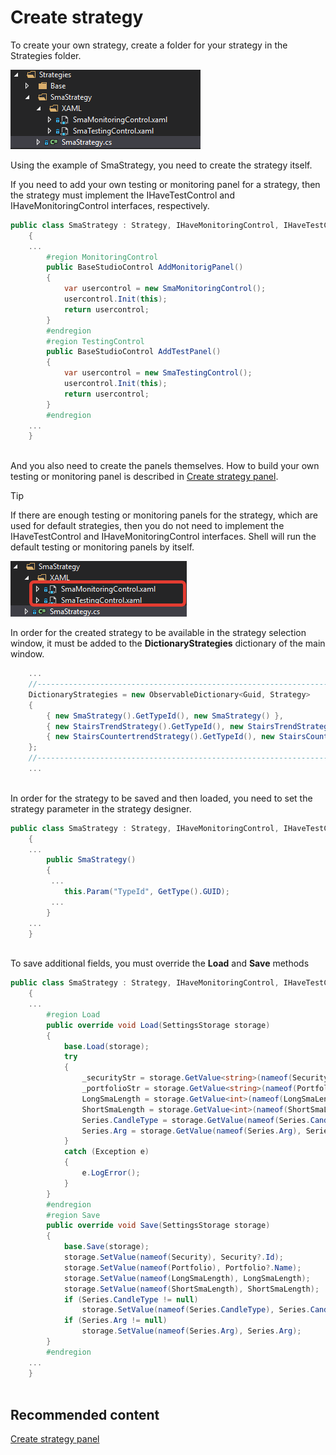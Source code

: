 # Create strategy

To create your own strategy, create a folder for your strategy in the Strategies folder.

![Shell custom strategy 00](../../images/shell_custom_strategy_00.png)

Using the example of SmaStrategy, you need to create the strategy itself.

If you need to add your own testing or monitoring panel for a strategy, then the strategy must implement the IHaveTestControl and IHaveMonitoringControl interfaces, respectively.

```cs
public class SmaStrategy : Strategy, IHaveMonitoringControl, IHaveTestControl
	{
	...
		#region MonitoringControl
		public BaseStudioControl AddMonitorigPanel()
		{
			var usercontrol = new SmaMonitoringControl();
			usercontrol.Init(this);
			return usercontrol;
		}
		#endregion
		#region TestingControl
		public BaseStudioControl AddTestPanel()
		{
			var usercontrol = new SmaTestingControl();
			usercontrol.Init(this);
			return usercontrol;
		}
		#endregion
	...	
	}
		
```

And you also need to create the panels themselves. How to build your own testing or monitoring panel is described in [Create strategy panel](create_strategy_panel.md).

> [!TIP]
> If there are enough testing or monitoring panels for the strategy, which are used for default strategies, then you do not need to implement the IHaveTestControl and IHaveMonitoringControl interfaces. Shell will run the default testing or monitoring panels by itself. 

![Shell custom strategy 01](../../images/shell_custom_strategy_01.png)

In order for the created strategy to be available in the strategy selection window, it must be added to the **DictionaryStrategies** dictionary of the main window. 

```cs
	...
	//---------------------------------------------------------------------
	DictionaryStrategies = new ObservableDictionary<Guid, Strategy>
	{
		{ new SmaStrategy().GetTypeId(), new SmaStrategy() },
		{ new StairsTrendStrategy().GetTypeId(), new StairsTrendStrategy() },
		{ new StairsCountertrendStrategy().GetTypeId(), new StairsCountertrendStrategy() }
	};
	//---------------------------------------------------------------------
	...	
		
```

In order for the strategy to be saved and then loaded, you need to set the strategy parameter in the strategy designer.

```cs
public class SmaStrategy : Strategy, IHaveMonitoringControl, IHaveTestControl
	{
	...
		public SmaStrategy()
		{
         ...
			this.Param("TypeId", GetType().GUID);
         ...
		}
	...	
	}
		
```

To save additional fields, you must override the **Load** and **Save** methods

```cs
public class SmaStrategy : Strategy, IHaveMonitoringControl, IHaveTestControl
	{
	...
		#region Load
		public override void Load(SettingsStorage storage)
		{
			base.Load(storage);
			try
			{
				_securityStr = storage.GetValue<string>(nameof(Security));
				_portfolioStr = storage.GetValue<string>(nameof(Portfolio));
				LongSmaLength = storage.GetValue<int>(nameof(LongSmaLength));
				ShortSmaLength = storage.GetValue<int>(nameof(ShortSmaLength));
				Series.CandleType = storage.GetValue(nameof(Series.CandleType), Series.CandleType);
				Series.Arg = storage.GetValue(nameof(Series.Arg), Series.Arg);
			}
			catch (Exception e)
			{
				e.LogError();
			}
		}
		#endregion
		#region Save
		public override void Save(SettingsStorage storage)
		{
			base.Save(storage);
			storage.SetValue(nameof(Security), Security?.Id);
			storage.SetValue(nameof(Portfolio), Portfolio?.Name);
			storage.SetValue(nameof(LongSmaLength), LongSmaLength);
			storage.SetValue(nameof(ShortSmaLength), ShortSmaLength);
			if (Series.CandleType != null)
				storage.SetValue(nameof(Series.CandleType), Series.CandleType.GetTypeName(false));
			if (Series.Arg != null)
				storage.SetValue(nameof(Series.Arg), Series.Arg);
		}
		#endregion
	...	
	}
		
```

## Recommended content

[Create strategy panel](create_strategy_panel.md)
